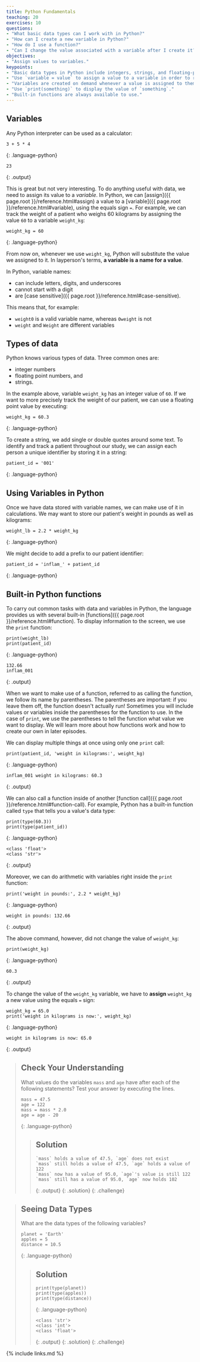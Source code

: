 ```yaml
---
title: Python Fundamentals
teaching: 20
exercises: 10
questions:
- "What basic data types can I work with in Python?"
- "How can I create a new variable in Python?"
- "How do I use a function?"
- "Can I change the value associated with a variable after I create it?"
objectives:
- "Assign values to variables."
keypoints:
- "Basic data types in Python include integers, strings, and floating-point numbers."
- "Use `variable = value` to assign a value to a variable in order to record it in memory."
- "Variables are created on demand whenever a value is assigned to them."
- "Use `print(something)` to display the value of `something`."
- "Built-in functions are always available to use."
---
```


## Variables

Any Python interpreter can be used as a calculator:
~~~
3 + 5 * 4
~~~
{: .language-python}
~~~
23
~~~
{: .output}

This is great but not very interesting.
To do anything useful with data, we need to assign its value to a _variable_.
In Python, we can [assign]({{ page.root }}/reference.html#assign) a value to a
[variable]({{ page.root }}/reference.html#variable), using the equals sign `=`.
For example, we can track the weight of a patient who weighs 60 kilograms by
assigning the value `60` to a variable `weight_kg`:

~~~
weight_kg = 60
~~~
{: .language-python}

From now on, whenever we use `weight_kg`, Python will substitute the value we assigned to
it. In layperson's terms, **a variable is a name for a value**.

In Python, variable names:

 - can include letters, digits, and underscores
 - cannot start with a digit
 - are [case sensitive]({{ page.root }}/reference.html#case-sensitive).

This means that, for example:
 - `weight0` is a valid variable name, whereas `0weight` is not
 - `weight` and `Weight` are different variables

## Types of data
Python knows various types of data. Three common ones are:

* integer numbers
* floating point numbers, and
* strings.

In the example above, variable `weight_kg` has an integer value of `60`.
If we want to more precisely track the weight of our patient,
we can use a floating point value by executing:

~~~
weight_kg = 60.3
~~~
{: .language-python}

To create a string, we add single or double quotes around some text.
To identify and track a patient throughout our study,
we can assign each person a unique identifier by storing it in a string:

~~~
patient_id = '001'
~~~
{: .language-python}

## Using Variables in Python

Once we have data stored with variable names, we can make use of it in calculations.
We may want to store our patient's weight in pounds as well as kilograms:

~~~
weight_lb = 2.2 * weight_kg
~~~
{: .language-python}

We might decide to add a prefix to our patient identifier:

~~~
patient_id = 'inflam_' + patient_id
~~~
{: .language-python}

## Built-in Python functions

To carry out common tasks with data and variables in Python,
the language provides us with several built-in [functions]({{ page.root }}/reference.html#function).
To display information to the screen, we use the `print` function:

~~~
print(weight_lb)
print(patient_id)
~~~
{: .language-python}

~~~
132.66
inflam_001
~~~
{: .output}

When we want to make use of a function, referred to as calling the function,
we follow its name by parentheses. The parentheses are important:
if you leave them off, the function doesn't actually run!
Sometimes you will include values or variables inside the parentheses for the function to use.
In the case of `print`,
we use the parentheses to tell the function what value we want to display.
We will learn more about how functions work and how to create our own in later episodes.

We can display multiple things at once using only one `print` call:

~~~
print(patient_id, 'weight in kilograms:', weight_kg)
~~~
{: .language-python}
~~~
inflam_001 weight in kilograms: 60.3
~~~
{: .output}

We can also call a function inside of another
[function call]({{ page.root }}/reference.html#function-call).
For example, Python has a built-in function called `type` that tells you a value's data type:

~~~
print(type(60.3))
print(type(patient_id))
~~~
{: .language-python}

~~~
<class 'float'>
<class 'str'>
~~~
{: .output}

Moreover, we can do arithmetic with variables right inside the `print` function:

~~~
print('weight in pounds:', 2.2 * weight_kg)
~~~
{: .language-python}

~~~
weight in pounds: 132.66
~~~
{: .output}

The above command, however, did not change the value of `weight_kg`:
~~~
print(weight_kg)
~~~
{: .language-python}

~~~
60.3
~~~
{: .output}

To change the value of the `weight_kg` variable, we have to
**assign** `weight_kg` a new value using the equals `=` sign:

~~~
weight_kg = 65.0
print('weight in kilograms is now:', weight_kg)
~~~
{: .language-python}

~~~
weight in kilograms is now: 65.0
~~~
{: .output}


> ## Check Your Understanding
>
> What values do the variables `mass` and `age` have after each of the following statements?
> Test your answer by executing the lines.
>
> ~~~
> mass = 47.5
> age = 122
> mass = mass * 2.0
> age = age - 20
> ~~~
> {: .language-python}
>
> > ## Solution
> > ~~~
> > `mass` holds a value of 47.5, `age` does not exist
> > `mass` still holds a value of 47.5, `age` holds a value of 122
> > `mass` now has a value of 95.0, `age`'s value is still 122
> > `mass` still has a value of 95.0, `age` now holds 102
> > ~~~
> > {: .output}
> {: .solution}
{: .challenge}

> ## Seeing Data Types
>
> What are the data types of the following variables?
>
> ~~~
> planet = 'Earth'
> apples = 5
> distance = 10.5
> ~~~
> {: .language-python}
>
> > ## Solution
> > ~~~
> > print(type(planet))
> > print(type(apples))
> > print(type(distance))
> > ~~~
> > {: .language-python}
> >
> > ~~~
> > <class 'str'>
> > <class 'int'>
> > <class 'float'>
> > ~~~
> > {: .output}
> {: .solution}
{: .challenge}

{% include links.md %}

